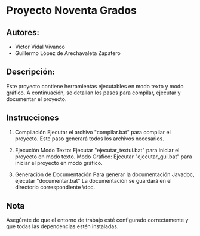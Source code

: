 # Proyecto Noventa Grados


## Autores:
- Víctor Vidal Vivanco
- Guillermo López de Arechavaleta Zapatero


## Descripción:
Este proyecto contiene herramientas ejecutables en modo texto y modo gráfico. A continuación, se detallan los pasos para compilar, ejecutar y documentar el proyecto.


## Instrucciones

1. Compilación
Ejecutar el archivo "compilar.bat" para compilar el proyecto. Este paso generará todos los archivos necesarios.


2. Ejecución
Modo Texto: Ejecutar "ejecutar_textui.bat" para iniciar el proyecto en modo texto.
Modo Gráfico: Ejecutar "ejecutar_gui.bat" para iniciar el proyecto en modo gráfico.


3. Generación de Documentación
Para generar la documentación Javadoc, ejecutar "documentar.bat"
La documentación se guardará en el directorio correspondiente \doc.


## Nota
Asegúrate de que el entorno de trabajo esté configurado correctamente y que todas las dependencias estén instaladas.


